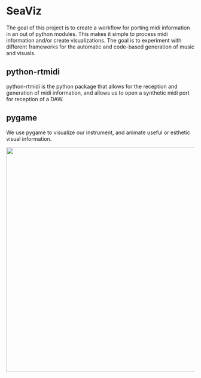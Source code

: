 # SeaViz
The goal of this project is to create a workflow for porting midi information in an out of python modules. This makes it simple to process midi information and/or create visualizations. The goal is to experiment with different frameworks for the automatic and code-based generation of music and visuals.

## python-rtmidi
python-rtmidi is the python package that allows for the reception and generation of midi information, and allows us to open a synthetic midi port for reception of a DAW.

## pygame
We use pygame to visualize our instrument, and animate useful or esthetic visual information.

<img src="https://github.com/giuliofilippi/SeaViz/assets/54779477/8f1fbd6b-4c29-47c7-b843-0eb0d9a2080a" width="600">
